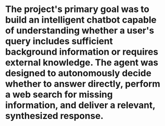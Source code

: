 # The project's primary goal was to build an intelligent chatbot capable of understanding whether a user's query includes sufficient background information or requires external knowledge. The agent was designed to autonomously decide whether to answer directly, perform a web search for missing information, and deliver a relevant, synthesized response.

